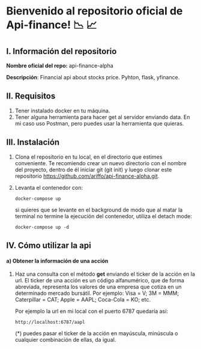 # Bienvenido al repositorio oficial de Api-finance! :chart_with_downwards_trend: :chart_with_upwards_trend:

## I. Información del repositorio

**Nombre oficial del repo:** api-finance-alpha

**Descripción**: Financial api about stocks price. Pyhton, flask, yfinance.

## II. Requisitos

1. Tener instalado docker en tu máquina.
2. Tener alguna herramienta para hacer get al servidor enviando data. En mi caso uso Postman, pero puedes usar la herramienta que quieras.

## III. Instalación
1. Clona el repositorio en tu local, en el directorio que estimes conveniente. Te recomiendo crear un nuevo directorio con el nombre del proyecto,
dentro de él iniciar git (git init) y luego clonar este repositorio https://github.com/ariffo/api-finance-alpha.git.

2. Levanta el contenedor con: 

      `docker-compose up`
      
      si quieres que se levante en el background de modo que al matar la terminal no termine la ejecución del contenedor, utiliza el detach mode:
      
      `docker-compose up -d`

## IV. Cómo utilizar la api

#### a) Obtener la información de una acción

1. Haz una consulta con el método **get** enviando el ticker de la acción en la url. El ticker de una acción es un código alfanumérico, que de forma abreviada, representa los valores de una empresa que cotiza en un determinado mercado bursátil. Por ejemplo: Visa = V; 3M = MMM; Caterpillar = CAT; Apple = AAPL; Coca-Cola = KO; etc. 

      Por ejemplo la url en mi local con el puerto 6787 quedaría así:

      `http://localhost:6787/aapl`

      (*) puedes pasar el ticker de la acción en mayúscula, minúscula o cualquier combinación de ellas, da igual.
